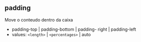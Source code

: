 ## padding

Move o conteudo dentro da caixa

- padding-top | padding-bottom | padding- right | padding-left
- values: `<length>` | `<percentages>` | auto